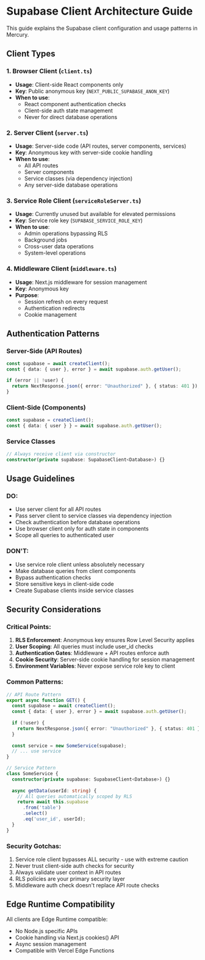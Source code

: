 # Supabase Client Architecture Guide

This guide explains the Supabase client configuration and usage patterns in Mercury.

## Client Types

### 1. Browser Client (`client.ts`)
- **Usage**: Client-side React components only
- **Key**: Public anonymous key (`NEXT_PUBLIC_SUPABASE_ANON_KEY`)
- **When to use**: 
  - React component authentication checks
  - Client-side auth state management
  - Never for direct database operations

### 2. Server Client (`server.ts`)
- **Usage**: Server-side code (API routes, server components, services)
- **Key**: Anonymous key with server-side cookie handling
- **When to use**:
  - All API routes
  - Server components
  - Service classes (via dependency injection)
  - Any server-side database operations

### 3. Service Role Client (`serviceRoleServer.ts`)
- **Usage**: Currently unused but available for elevated permissions
- **Key**: Service role key (`SUPABASE_SERVICE_ROLE_KEY`)
- **When to use**:
  - Admin operations bypassing RLS
  - Background jobs
  - Cross-user data operations
  - System-level operations

### 4. Middleware Client (`middleware.ts`)
- **Usage**: Next.js middleware for session management
- **Key**: Anonymous key
- **Purpose**: 
  - Session refresh on every request
  - Authentication redirects
  - Cookie management

## Authentication Patterns

### Server-Side (API Routes)
```typescript
const supabase = await createClient();
const { data: { user }, error } = await supabase.auth.getUser();

if (error || !user) {
  return NextResponse.json({ error: "Unauthorized" }, { status: 401 });
}
```

### Client-Side (Components)
```typescript
const supabase = createClient();
const { data: { user } } = await supabase.auth.getUser();
```

### Service Classes
```typescript
// Always receive client via constructor
constructor(private supabase: SupabaseClient<Database>) {}
```

## Usage Guidelines

### DO:
- Use server client for all API routes
- Pass server client to service classes via dependency injection
- Check authentication before database operations
- Use browser client only for auth state in components
- Scope all queries to authenticated user

### DON'T:
- Use service role client unless absolutely necessary
- Make database queries from client components
- Bypass authentication checks
- Store sensitive keys in client-side code
- Create Supabase clients inside service classes

## Security Considerations

### Critical Points:
1. **RLS Enforcement**: Anonymous key ensures Row Level Security applies
2. **User Scoping**: All queries must include user_id checks
3. **Authentication Gates**: Middleware + API routes enforce auth
4. **Cookie Security**: Server-side cookie handling for session management
5. **Environment Variables**: Never expose service role key to client

### Common Patterns:
```typescript
// API Route Pattern
export async function GET() {
  const supabase = await createClient();
  const { data: { user }, error } = await supabase.auth.getUser();
  
  if (!user) {
    return NextResponse.json({ error: "Unauthorized" }, { status: 401 });
  }
  
  const service = new SomeService(supabase);
  // ... use service
}

// Service Pattern
class SomeService {
  constructor(private supabase: SupabaseClient<Database>) {}
  
  async getData(userId: string) {
    // All queries automatically scoped by RLS
    return await this.supabase
      .from('table')
      .select()
      .eq('user_id', userId);
  }
}
```

### Security Gotchas:
1. Service role client bypasses ALL security - use with extreme caution
2. Never trust client-side auth checks for security
3. Always validate user context in API routes
4. RLS policies are your primary security layer
5. Middleware auth check doesn't replace API route checks

## Edge Runtime Compatibility

All clients are Edge Runtime compatible:
- No Node.js specific APIs
- Cookie handling via Next.js cookies() API
- Async session management
- Compatible with Vercel Edge Functions